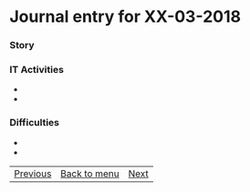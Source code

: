 # Journal entry for XX-03-2018

### Story



### IT Activities

-
-

### Difficulties

-
-

<table><tr><td><a href="WW-03.html">Previous</a></td><td><a href="../">Back to menu</a></td><td><a href="YY-03.html">Next</a></td></tr></table>
